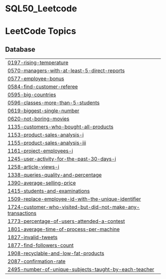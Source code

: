 # SQL50_Leetcode

<!---LeetCode Topics Start-->
# LeetCode Topics
## Database
|  |
| ------- |
| [0197-rising-temperature](https://github.com/rabbiya987/SQL50_Leetcode/tree/master/0197-rising-temperature) |
| [0570-managers-with-at-least-5-direct-reports](https://github.com/rabbiya987/SQL50_Leetcode/tree/master/0570-managers-with-at-least-5-direct-reports) |
| [0577-employee-bonus](https://github.com/rabbiya987/SQL50_Leetcode/tree/master/0577-employee-bonus) |
| [0584-find-customer-referee](https://github.com/rabbiya987/SQL50_Leetcode/tree/master/0584-find-customer-referee) |
| [0595-big-countries](https://github.com/rabbiya987/SQL50_Leetcode/tree/master/0595-big-countries) |
| [0596-classes-more-than-5-students](https://github.com/rabbiya987/SQL50_Leetcode/tree/master/0596-classes-more-than-5-students) |
| [0619-biggest-single-number](https://github.com/rabbiya987/SQL50_Leetcode/tree/master/0619-biggest-single-number) |
| [0620-not-boring-movies](https://github.com/rabbiya987/SQL50_Leetcode/tree/master/0620-not-boring-movies) |
| [1135-customers-who-bought-all-products](https://github.com/rabbiya987/SQL50_Leetcode/tree/master/1135-customers-who-bought-all-products) |
| [1153-product-sales-analysis-i](https://github.com/rabbiya987/SQL50_Leetcode/tree/master/1153-product-sales-analysis-i) |
| [1155-product-sales-analysis-iii](https://github.com/rabbiya987/SQL50_Leetcode/tree/master/1155-product-sales-analysis-iii) |
| [1161-project-employees-i](https://github.com/rabbiya987/SQL50_Leetcode/tree/master/1161-project-employees-i) |
| [1245-user-activity-for-the-past-30-days-i](https://github.com/rabbiya987/SQL50_Leetcode/tree/master/1245-user-activity-for-the-past-30-days-i) |
| [1258-article-views-i](https://github.com/rabbiya987/SQL50_Leetcode/tree/master/1258-article-views-i) |
| [1338-queries-quality-and-percentage](https://github.com/rabbiya987/SQL50_Leetcode/tree/master/1338-queries-quality-and-percentage) |
| [1390-average-selling-price](https://github.com/rabbiya987/SQL50_Leetcode/tree/master/1390-average-selling-price) |
| [1415-students-and-examinations](https://github.com/rabbiya987/SQL50_Leetcode/tree/master/1415-students-and-examinations) |
| [1509-replace-employee-id-with-the-unique-identifier](https://github.com/rabbiya987/SQL50_Leetcode/tree/master/1509-replace-employee-id-with-the-unique-identifier) |
| [1724-customer-who-visited-but-did-not-make-any-transactions](https://github.com/rabbiya987/SQL50_Leetcode/tree/master/1724-customer-who-visited-but-did-not-make-any-transactions) |
| [1773-percentage-of-users-attended-a-contest](https://github.com/rabbiya987/SQL50_Leetcode/tree/master/1773-percentage-of-users-attended-a-contest) |
| [1801-average-time-of-process-per-machine](https://github.com/rabbiya987/SQL50_Leetcode/tree/master/1801-average-time-of-process-per-machine) |
| [1827-invalid-tweets](https://github.com/rabbiya987/SQL50_Leetcode/tree/master/1827-invalid-tweets) |
| [1877-find-followers-count](https://github.com/rabbiya987/SQL50_Leetcode/tree/master/1877-find-followers-count) |
| [1908-recyclable-and-low-fat-products](https://github.com/rabbiya987/SQL50_Leetcode/tree/master/1908-recyclable-and-low-fat-products) |
| [2087-confirmation-rate](https://github.com/rabbiya987/SQL50_Leetcode/tree/master/2087-confirmation-rate) |
| [2495-number-of-unique-subjects-taught-by-each-teacher](https://github.com/rabbiya987/SQL50_Leetcode/tree/master/2495-number-of-unique-subjects-taught-by-each-teacher) |
<!---LeetCode Topics End-->
